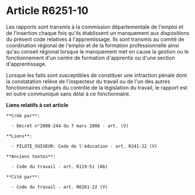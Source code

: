 # Article R6251-10

Les rapports sont transmis à la commission départementale de l'emploi et de l'insertion chaque fois qu'ils établissent un
manquement aux dispositions du présent code relatives à l'apprentissage. Ils sont transmis au comité de coordination régional
de l'emploi et de la formation professionnelle ainsi qu'au conseil régional lorsque le manquement met en cause la gestion ou
le fonctionnement d'un centre de formation d'apprentis ou d'une section d'apprentissage.

Lorsque les faits sont susceptibles de constituer une infraction pénale dont la constatation relève de l'inspecteur du
travail ou de l'un des autres fonctionnaires chargés du contrôle de la législation du travail, le rapport est en outre
communiqué sans délai à ce fonctionnaire.

**Liens relatifs à cet article**

	**Créé par**:

	  - Décret n°2008-244 du 7 mars 2008 - art. (V)

	**Liens**:

	  - PILOTE_SUIVEUR: Code de l'éducation - art. R241-22 (V)

	**Anciens textes**:

	  - Code du travail - art. R119-51 (Ab)

	**Cité par**:

	  - Code du travail - art. R6261-22 (V)
